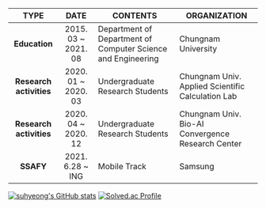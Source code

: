 | TYPE | DATE | CONTENTS | ORGANIZATION |
| :------: | :------: | ------ | ------ |
|       **Education**      |   2015. 03 ~ 2021. 08  |   Department of Department of Computer    Science and Engineering   |  Chungnam University                                 |
|  **Research activities** |   2020. 01 ~ 2020. 03  |   Undergraduate Research Students                                   |  Chungnam Univ.   Applied Scientific Calculation Lab |
|  **Research activities** |   2020. 04 ~ 2020. 12  |   Undergraduate Research Students                                   |  Chungnam Univ.   Bio-AI Convergence Research Center |
|         **SSAFY**        |     2021. 6.28 ~ ING   |   Mobile Track                                                      |  Samsung                                             |


[![suhyeong's GitHub stats](https://github-readme-stats.vercel.app/api?username=eel0511)](https://github.com/eel0511/github-readme-stats)
[![Solved.ac Profile](http://mazassumnida.wtf/api/v2/generate_badge?boj=eel0511)](https://solved.ac/eel0511/)
